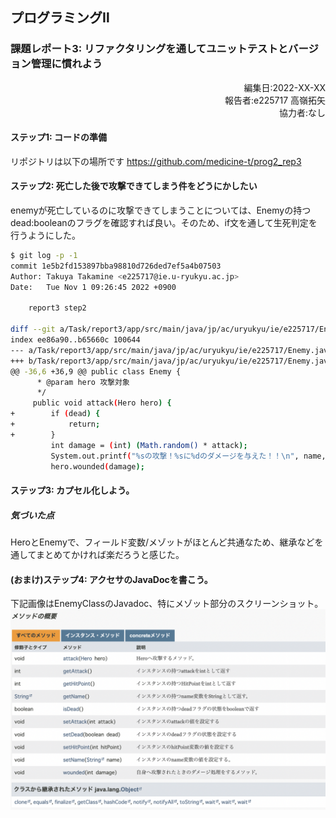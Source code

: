 ## プログラミングⅡ 
### 課題レポート3: リファクタリングを通してユニットテストとバージョン管理に慣れよう

<script type="text/javascript" async src="https://cdnjs.cloudflare.com/ajax/libs/mathjax/2.7.7/MathJax.js?config=TeX-MML-AM_CHTML">
</script>
<script type="text/x-mathjax-config">
 MathJax.Hub.Config({
 tex2jax: {
 inlineMath: [['$', '$'] ],
 displayMath: [ ['$$','$$'], ["\\[","\\]"] ]
 }
 });
</script>

<div style="text-align: right;">
編集日:2022-XX-XX<br>
報告者:e225717 高嶺拓矢<br>  
協力者:なし
</div>

#### ステップ1: コードの準備
リポジトリは以下の場所です
https://github.com/medicine-t/prog2_rep3

#### ステップ2: 死亡した後で攻撃できてしまう件をどうにかしたい
enemyが死亡しているのに攻撃できてしまうことについては、Enemyの持つdead:booleanのフラグを確認すれば良い。そのため、if文を通して生死判定を行うようにした。
```bash
$ git log -p -1
commit 1e5b2fd153897bba98810d726ded7ef5a4b07503
Author: Takuya Takamine <e225717@ie.u-ryukyu.ac.jp>
Date:   Tue Nov 1 09:26:45 2022 +0900

    report3 step2

diff --git a/Task/report3/app/src/main/java/jp/ac/uryukyu/ie/e225717/Enemy.java b/Task/report3/app/src/main/java/jp/ac/uryukyu/ie/e225717/Enemy.java
index ee86a90..b65660c 100644
--- a/Task/report3/app/src/main/java/jp/ac/uryukyu/ie/e225717/Enemy.java
+++ b/Task/report3/app/src/main/java/jp/ac/uryukyu/ie/e225717/Enemy.java
@@ -36,6 +36,9 @@ public class Enemy {
      * @param hero 攻撃対象
      */
     public void attack(Hero hero) {
+        if (dead) {
+            return;
+        }
         int damage = (int) (Math.random() * attack);
         System.out.printf("%sの攻撃！%sに%dのダメージを与えた！！\n", name, hero.name, damage);
         hero.wounded(damage);

```

#### ステップ3: カプセル化しよう。
##### 気づいた点
HeroとEnemyで、フィールド変数/メゾットがほとんど共通なため、継承などを通してまとめてかければ楽だろうと感じた。

#### (おまけ)ステップ4: アクセサのJavaDocを書こう。
下記画像はEnemyClassのJavadoc、特にメゾット部分のスクリーンショット。
![EnemyClassのjavadoc](image.png)
